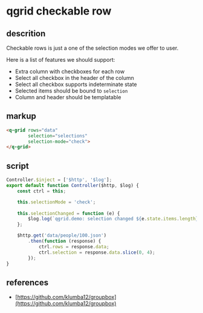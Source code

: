 # qgrid checkable row
## descrition
Checkable rows is just a one of the selection modes we offer to user.

Here is a list of features we should support:
* Extra column with checkboxes for each row
* Select all checkbox in the header of the column
* Select all checkbox supports indeterminate state
* Selected items should be bound to `selection`
* Column and header should be templatable

## markup
```html
<q-grid rows="data"
        selection="selections"
        selection-mode="check">
</q-grid>
```
## script
```javascript
Controller.$inject = ['$http', '$log'];
export default function Controller($http, $log) {
	const ctrl = this;

	this.selectionMode = 'check';
	
	this.selectionChanged = function (e) {
		$log.log(`qgrid.demo: selection changed ${e.state.items.length} on ${e.state.mode} mode`);
	};

	$http.get('data/people/100.json')
		.then(function (response) {
			ctrl.rows = response.data;
			ctrl.selection = response.data.slice(0, 4);
		});
}
```
## references
* [https://github.com/klumba12/groupbox](https://github.com/klumba12/groupbox)
